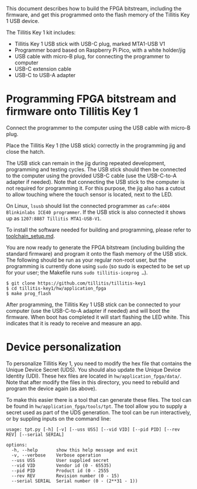 
This document describes how to build the FPGA bitstream, including the
firmware, and get this programmed onto the flash memory of the
Tillitis Key 1 USB device.

The Tillitis Key 1 kit includes:

- Tillitis Key 1 USB stick with USB-C plug, marked MTA1-USB V1
- Programmer board based on Raspberry Pi Pico, with a white holder/jig
- USB cable with micro-B plug, for connecting the programmer to
  computer
- USB-C extension cable
- USB-C to USB-A adapter

# Programming FPGA bitstream and firmware onto Tillitis Key 1

Connect the programmer to the computer using the USB cable with
micro-B plug.

Place the Tillitis Key 1 (the USB stick) correctly in the programming
jig and close the hatch.

The USB stick can remain in the jig during repeated development,
programming and testing cycles. The USB stick should then be connected
to the computer using the provided USB-C cable (use the USB-C-to-A
adapter if needed). Note that connecting the USB stick to the computer
is not required for programming it. For this purpose, the jig also has
a cutout to allow touching where the touch sensor is located, next to
the LED.

On Linux, `lsusb` should list the connected programmer as `cafe:4004
Blinkinlabs ICE40 programmer`. If the USB stick is also connected it
shows up as `1207:8887 Tillitis MTA1-USB-V1`.

To install the software needed for building and programming, please
refer to [toolchain_setup.md](toolchain_setup.md).

You are now ready to generate the FPGA bitstream (including building
the standard firmware) and program it onto the flash memory of the USB
stick. The following should be run as your regular non-root user, but
the programming is currently done using `sudo` (so sudo is expected to
be set up for your user; the Makefile runs `sudo tillitis-iceprog …`).

```
$ git clone https://github.com/tillitis/tillitis-key1
$ cd tillitis-key1/hw/application_fpga
$ make prog_flash
```

After programming, the Tillitis Key 1 USB stick can be connected to
your computer (use the USB-C-to-A adapter if needed) and will boot the
firmware. When boot has completed it will start flashing the LED
white. This indicates that it is ready to receive and measure an app.

# Device personalization

To personalize Tillitis Key 1, you need to modify the hex file that
contains the Unique Device Secret (UDS). You should also update the
Unique Device Identity (UDI). These hex files are located in
`hw/application_fpga/data/`. Note that after modify the files in this
directory, you need to rebuild and program the device again (as
above).

To make this easier there is a tool that can generate these files. The
tool can be found in `hw/application_fpga/tools/tpt`. The tool allow
you to supply a secret used as part of the UDS generation. The tool
can be run interactively, or by suppling inputs on the command line:

```
usage: tpt.py [-h] [-v] [--uss USS] [--vid VID] [--pid PID] [--rev REV] [--serial SERIAL]

options:
  -h, --help       show this help message and exit
  -v, --verbose    Verbose operation
  --uss USS        User supplied secret
  --vid VID        Vendor id (0 - 65535)
  --pid PID        Product id (0 - 2555
  --rev REV        Revision number (0 - 15)
  --serial SERIAL  Serial number (0 - (2**31 - 1))
```
